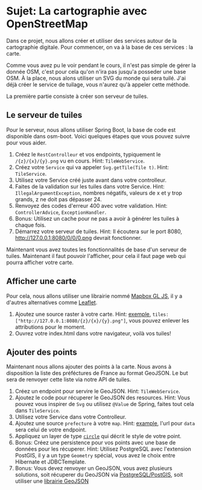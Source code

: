 # Sujet: La cartographie avec OpenStreetMap

Dans ce projet, nous allons créer et utiliser des services autour de la cartographie digitale. Pour commencer, on va à la base de ces services : la carte.

Comme vous avez pu le voir pendant le cours, il n'est pas simple de gérer la donnée OSM, c'est pour cela qu'on n'ira pas jusqu'a posseder une base OSM. À la place, nous alons utiliser un SVG du monde qui sera tuilé. J'ai déjà créer le service de tuilage, vous n'aurez qu'à appeler cette méthode.

La première partie consiste à créer son serveur de tuiles.

## Le serveur de tuiles

Pour le serveur, nous allons utiliser Spring Boot, la base de code est disponible dans osm-boot. Voici quelques étapes que vous pouvez suivre pour vous aider.

  1. Créez le `RestControlleur` et vos endpoints, typiquement le `/{z}/{x}/{y}.png` vu en cours. Hint: `TileWebService`.
  2. Créez votre `Service` qui va appeler `Svg.getTile(Tile t)`. Hint: `TileService`.
  3. Utilisez votre Service créé juste avant dans votre controlleur.
  4. Faites de la validation sur les tuiles dans votre Service. Hint: `IllegalArgumentException`, nombres négatifs, valeurs de x et y trop grands, z ne doit pas dépasser 24.
  5. Renvoyez des codes d'erreur 400 avec votre validation. Hint: `ControllerAdvice`, `ExceptionHandler`.
  6. Bonus: Utilisez un cache pour ne pas a avoir à générer les tuiles à chaque fois.
  7. Démarrez votre serveur de tuiles. Hint: Il écoutera sur le port 8080, <http://127.0.0.1:8080/0/0/0.png> devrait fonctionner.

Maintenant vous avez toutes les fonctionnalités de base d'un serveur de tuiles. Maintenant il faut pouvoir l'afficher, pour cela il faut page web qui pourra afficher votre carte.

## Afficher une carte

Pour cela, nous allons utiliser une librairie nommé [Mapbox GL JS](https://docs.mapbox.com/mapbox-gl-js/api/), il y a d'autres alternatives comme [Leaflet](https://leafletjs.com/).

  1. Ajoutez une source raster à votre carte. Hint: [exemple](https://docs.mapbox.com/mapbox-gl-js/example/map-tiles/), `tiles: ["http://127.0.0.1:8080/{z}/{x}/{y}.png"]`, vous pouvez enlever les attributions pour le moment.
  2. Ouvrez votre index.html dans votre navigateur, voilà vos tuiles!

## Ajouter des points

Maintenant nous allons ajouter des points à la carte. Nous avons à disposition la liste des préféctures de France au format GeoJSON. Le but sera de renvoyer cette liste via notre API de tuiles.

  1. Créez un endpoint pour servire le GeoJSON. Hint: `TileWebService`.
  2. Ajoutez le code pour récuperer le GeoJSON des resources. Hint: Vous pouvez vous inspirer de `Svg` ou utilisez `@Value` de Spring, faites tout cela dans `TileService`.
  3. Utilisez votre Service dans votre Controlleur.
  4. Ajoutez une source `prefecture` à votre `map`. Hint: [example](https://docs.mapbox.com/mapbox-gl-js/example/multiple-geometries/), l'url pour `data` sera celui de votre endpoint.
  5. Appliquez un layer de type [`circle`](https://docs.mapbox.com/mapbox-gl-js/style-spec/#layers-circle) qui décrit le style de votre point.
  6. Bonus: Créez une persistence pour vos points avec une base de données pour les récuperer. Hint: Utilisez PostgreSQL avec l'extension PostGIS, il y a un type `Geometry` spécial, vous avez le choix entre Hibernate et JDBCTemplate.
  7. Bonus: Vous devez renvoyer un GeoJSON, vous avez plusieurs solutions, soit récuperer du GeoJSON via [PostgreSQL/PostGIS](https://postgis.net/docs/ST_AsGeoJSON.html), soit utiliser une [librairie GeoJSON](https://github.com/ngageoint/simple-features-geojson-java)
